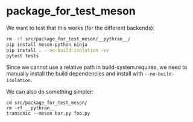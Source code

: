 # package_for_test_meson

We want to test that this works (for the different backends):

```sh
rm -rf src/package_for_test_meson/__pythran__/
pip install meson-python ninja
pip install . --no-build-isolation -vv
pytest tests
```

Since we cannot use a relative path in build-system.requires, we need to
manually install the build dependencies and install with `--no-build-isolation`.

We can also do something simpler:

```
cd src/package_for_test_meson/
rm -rf __pythran__
transonic --meson bar.py foo.py
```
